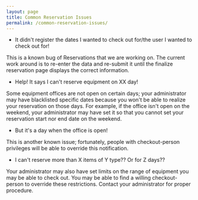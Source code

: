 ```yaml
---
layout: page
title: Common Reservation Issues
permalink: /common-reservation-issues/
---
```

* It didn't register the dates I wanted to check out for/the user I wanted to check out for!

This is a known bug of Reservations that we are working on. The current work around is to re-enter the data and re-submit it until the finalize reservation page displays the correct information.

* Help! It says I can't reserve equipment on XX day!

Some equipment offices are not open on certain days; your administrator may have blacklisted specific dates because you won't be able to realize your reservation on those days. For example, if the office isn't open on the weekend, your administrator may have set it so that you cannot set your reservation start nor end date on the weekend.

* But it's a day when the office is open!

This is another known issue; fortunately, people with checkout-person privileges will be able to override this notification.

* I can't reserve more than X items of Y type?? Or for Z days??

Your administrator may also have set limits on the range of equipment you may be able to check out. You may be able to find a willing checkout-person to override these restrictions. Contact your administrator for proper procedure.
